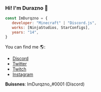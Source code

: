 ### Hi! I'm Durazno 👋

```js
const ImDurqzno = {
   developer: "Minecraft" | "Discord.js",
   works: [NinjaStudios, StarConfigs],
   years: "14",
}
```

You can find me 🌎:
- [Discord](https://discord.gg/cdTNPRX3Q9)
- [Twitter](https://twitter.com/IDurqzno)
- [Twitch](https://twitch.tv/duraznodelflow)
- [Instagram](https://instagram.com/ilydurazno)


**Buissnes**: ImDurqzno_#0001 (Discord) 
